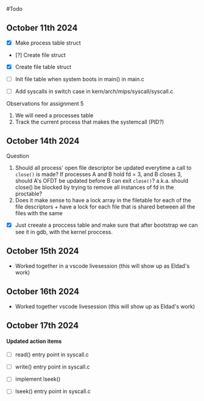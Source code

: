 #Todo

## October 11th 2024
- [x] Make process table struct
- [?] Create file struct
- [x] Create file table struct
- [ ] Init file table when system boots in main() in main.c
- [ ] Add syscalls in switch case in kern/arch/mips/syscall/syscall.c


Observations for assignment 5
1. We will need a processes table 
2. Track the current process that makes the systemcall (PID?)


## October 14th 2024
Question  
1. Should all process' open file descriptor be updated everytime a call to `close()` is made? If processes A and B hold fd = 3, and B closes 3, should A's OFDT be updated before B can exit `close()`? a.k.a. should close() be blocked by trying to remove all instances of fd in the proctable? 
2. Does it make sense to have a lock array in the filetable for each of the file descriptors + have a lock for each file that is shared between all the files with the same

- [x] Just creeate a proccess table and make sure that after bootstrap we can see it in gdb, with the kernel proccess.
 
## October 15th 2024
- Worked together in a vscode livesession (this will show up as Eldad's work)

## October 16th 2024
- Worked together vscode livesession (this will show up as Eldad's work)

## October 17th 2024

#### Updated action items
- [ ] read() entry point in syscall.c
- [ ] write() entry point in syscall.c
- [ ] implement lseek() 
- [ ] lseek() entry point in syscall.c 

